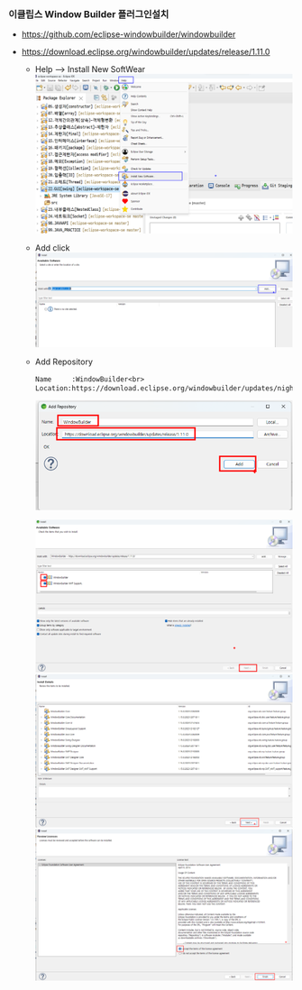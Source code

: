   ### 이클립스 Window Builder 플러그인설치
   - https://github.com/eclipse-windowbuilder/windowbuilder
   - [ https://download.eclipse.org/windowbuilder/updates/release/1.11.0 ](https://download.eclipse.org/windowbuilder/updates/release/1.11.0)

      - Help -->   Install New SoftWear
        ![Alt text](image-66.png)
      - Add click  
        ![Alt text](image-67.png)
      - Add Repository
        ```
        Name     :WindowBuilder<br>
        Location:https://download.eclipse.org/windowbuilder/updates/nightly/latest
        ```
        ![Alt text](image-83.png)
        
        ![Alt text](image-84.png)
        ![Alt text](image-70.png)
        ![Alt text](image-71.png)
